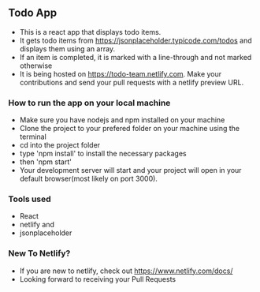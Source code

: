 
## Todo App

- This is a react app that displays todo items.
- It gets todo items from https://jsonplaceholder.typicode.com/todos and displays them using an array.
- If an item is completed, it is marked with a line-through and not marked otherwise
- It is being hosted on https://todo-team.netlify.com. Make your contributions and send your pull requests with a netlify preview URL.

### How to run the app on your local machine
- Make sure you have nodejs and npm installed on your machine
- Clone the project to your prefered folder on your machine using the terminal
- cd into the project folder
- type 'npm install' to install the necessary packages
- then 'npm start' 
- Your development server will start and your project will open in your default browser(most likely on port 3000).

### Tools used 
- React
- netlify and 
- jsonplaceholder
### New To Netlify?

- If you are new to netlify, check out https://www.netlify.com/docs/
- Looking forward to receiving your Pull Requests


